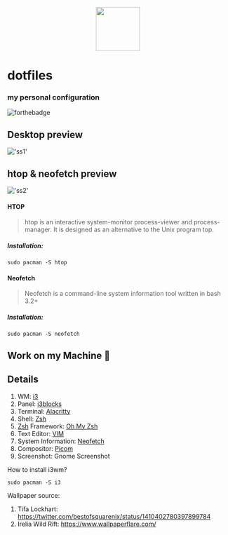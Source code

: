 <p align="center">
<img src="https://raw.githubusercontent.com/sarzatmeniye/dotfiles/main/sss.png" width="100"/>
</p>
                                                                                           
# dotfiles
### my personal configuration
![forthebadge](https://forthebadge.com/images/badges/powered-by-black-magic.svg)

## Desktop preview
!['ss1'](https://raw.githubusercontent.com/sarzatmeniye/dotfiles/main/screenshots/sss.png)

## htop & neofetch preview
!['ss2'](https://raw.githubusercontent.com/sarzatmeniye/dotfiles/main/screenshots/sss2.jpg)
#### HTOP
> htop is an interactive system-monitor process-viewer and process-manager. It is designed as an alternative to the Unix program top.
##### Installation:
```
sudo pacman -S htop

```
#### Neofetch
> Neofetch is a command-line system information tool written in bash 3.2+ 
##### Installation:
```
sudo pacman -S neofetch

```


## Work on my Machine 💯
## Details
1. WM: [i3](https://i3wm.org/)
2. Panel: [i3blocks](https://vivien.github.io/i3blocks/)
3. Terminal: [Alacritty](https://github.com/alacritty/alacritty)
4. Shell: [Zsh](https://www.zsh.org/)
5. [Zsh](https://www.zsh.org/) Framework: [Oh My Zsh](https://ohmyz.sh/)
6. Text Editor: [VIM](https://www.vim.org)
7. System Information: [Neofetch](https://github.com/dylanaraps/neofetch)
8. Compositor: [Picom](https://github.com/yshui/picom)
9. Screenshot: Gnome Screenshot

How to install i3wm?
```
sudo pacman -S i3

```

Wallpaper source:
1. Tifa Lockhart: https://twitter.com/bestofsquarenix/status/1410402780397899784
2. Irelia Wild Rift: https://www.wallpaperflare.com/
